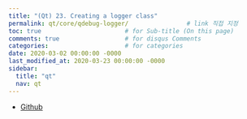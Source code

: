 ```yaml
---
title: "(Qt) 23. Creating a logger class"
permalink: qt/core/qdebug-logger/                # link 직접 지정
toc: true                       # for Sub-title (On this page)
comments: true                  # for disqus Comments
categories:                     # for categories
date: 2020-03-02 00:00:00 -0000
last_modified_at: 2020-03-23 00:00:00 -0000
sidebar:
  title: "qt"
  nav: qt
---
```


* [Github](https://github.com/8bitscoding/qtci5-2)
